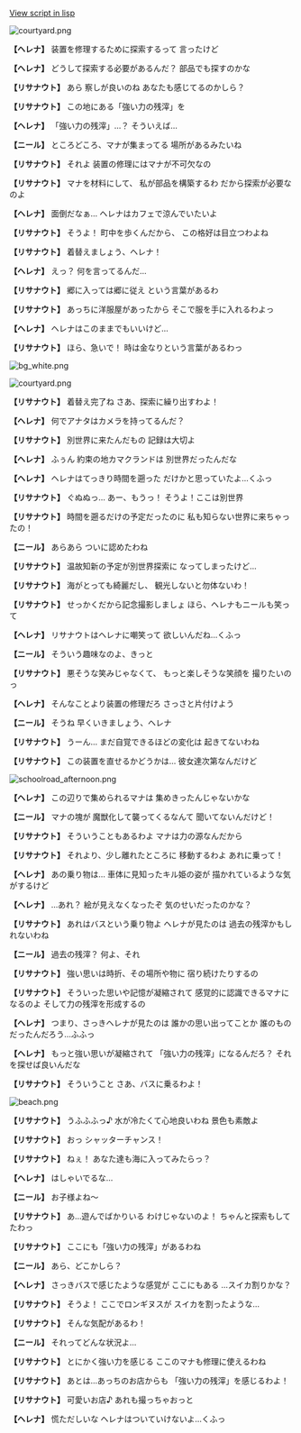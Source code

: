 [View script in lisp](../scripts/202282050.txt)

![courtyard.png](../images/backgrounds/courtyard.png)

**【ヘレナ】**
装置を修理するために探索するって
言ったけど

**【ヘレナ】**
どうして探索する必要があるんだ？
部品でも探すのかな

**【リサナウト】**
あら
察しが良いのね
あなたも感じてるのかしら？

**【リサナウト】**
この地にある「強い力の残滓」を

**【ヘレナ】**
「強い力の残滓」…？
そういえば…

**【ニール】**
ところどころ、マナが集まってる
場所があるみたいね

**【リサナウト】**
それよ
装置の修理にはマナが不可欠なの

**【リサナウト】**
マナを材料にして、
私が部品を構築するわ
だから探索が必要なのよ

**【ヘレナ】**
面倒だなぁ…
ヘレナはカフェで涼んでいたいよ

**【リサナウト】**
そうよ！
町中を歩くんだから、
この格好は目立つわよね

**【リサナウト】**
着替えましょう、ヘレナ！

**【ヘレナ】**
えっ？
何を言ってるんだ…

**【リサナウト】**
郷に入っては郷に従え
という言葉があるわ

**【リサナウト】**
あっちに洋服屋があったから
そこで服を手に入れるわよっ

**【ヘレナ】**
ヘレナはこのままでもいいけど…

**【リサナウト】**
ほら、急いで！
時は金なりという言葉があるわっ

![bg_white.png](../images/backgrounds/bg_white.png)

![courtyard.png](../images/backgrounds/courtyard.png)

**【リサナウト】**
着替え完了ね
さあ、探索に繰り出すわよ！

**【ヘレナ】**
何でアナタはカメラを持ってるんだ？

**【リサナウト】**
別世界に来たんだもの
記録は大切よ

**【ヘレナ】**
ふぅん
約束の地カマクランドは
別世界だったんだな

**【ヘレナ】**
ヘレナはてっきり時間を遡った
だけかと思っていたよ…くふっ

**【リサナウト】**
ぐぬぬっ…
あー、もうっ！
そうよ！ここは別世界

**【リサナウト】**
時間を遡るだけの予定だったのに
私も知らない世界に来ちゃったの！

**【ニール】**
あらあら
ついに認めたわね

**【リサナウト】**
温故知新の予定が別世界探索に
なってしまったけど…

**【リサナウト】**
海がとっても綺麗だし、
観光しないと勿体ないわ！

**【リサナウト】**
せっかくだから記念撮影しましょ
ほら、ヘレナもニールも笑って

**【ヘレナ】**
リサナウトはヘレナに嘲笑って
欲しいんだね…くふっ

**【ニール】**
そういう趣味なのよ、きっと

**【リサナウト】**
悪そうな笑みじゃなくて、
もっと楽しそうな笑顔を
撮りたいのっ

**【ヘレナ】**
そんなことより装置の修理だろ
さっさと片付けよう

**【ニール】**
そうね
早くいきましょう、ヘレナ

**【リサナウト】**
うーん…
まだ自覚できるほどの変化は
起きてないわね

**【リサナウト】**
この装置を直せるかどうかは…
彼女達次第なんだけど

![schoolroad_afternoon.png](../images/backgrounds/schoolroad_afternoon.png)

**【ヘレナ】**
この辺りで集められるマナは
集めきったんじゃないかな

**【ニール】**
マナの塊が
魔獣化して襲ってくるなんて
聞いてないんだけど！

**【リサナウト】**
そういうこともあるわよ
マナは力の源なんだから

**【リサナウト】**
それより、少し離れたところに
移動するわよ
あれに乗って！

**【ヘレナ】**
あの乗り物は…
車体に見知ったキル姫の姿が
描かれているような気がするけど

**【ヘレナ】**
…あれ？
絵が見えなくなったぞ
気のせいだったのかな？

**【リサナウト】**
あれはバスという乗り物よ
ヘレナが見たのは
過去の残滓かもしれないわね

**【ニール】**
過去の残滓？
何よ、それ

**【リサナウト】**
強い思いは時折、その場所や物に
宿り続けたりするの

**【リサナウト】**
そういった思いや記憶が凝縮されて
感覚的に認識できるマナになるのよ
そして力の残滓を形成するの

**【ヘレナ】**
つまり、さっきヘレナが見たのは
誰かの思い出ってことか
誰のものだったんだろう…ふふっ

**【ヘレナ】**
もっと強い思いが凝縮されて
「強い力の残滓」になるんだろ？
それを探せば良いんだな

**【リサナウト】**
そういうこと
さあ、バスに乗るわよ！

![beach.png](../images/backgrounds/beach.png)

**【リサナウト】**
うふふふっ♪
水が冷たくて心地良いわね
景色も素敵よ

**【リサナウト】**
おっ
シャッターチャンス！

**【リサナウト】**
ねぇ！
あなた達も海に入ってみたらっ？

**【ヘレナ】**
はしゃいでるな…

**【ニール】**
お子様よね～

**【リサナウト】**
あ…遊んでばかりいる
わけじゃないのよ！
ちゃんと探索もしてたわっ

**【リサナウト】**
ここにも「強い力の残滓」があるわね

**【ニール】**
あら、どこかしら？

**【ヘレナ】**
さっきバスで感じたような感覚が
ここにもある
…スイカ割りかな？

**【リサナウト】**
そうよ！
ここでロンギヌスが
スイカを割ったような…

**【リサナウト】**
そんな気配があるわ！

**【ニール】**
それってどんな状況よ…

**【リサナウト】**
とにかく強い力を感じる
ここのマナも修理に使えるわね

**【リサナウト】**
あとは…あっちのお店からも
「強い力の残滓」を感じるわよ！

**【リサナウト】**
可愛いお店♪
あれも撮っちゃおっと

**【ヘレナ】**
慌ただしいな
ヘレナはついていけないよ…くふっ
